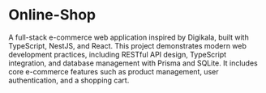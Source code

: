 # Online-Shop
A full-stack e-commerce web application inspired by Digikala, built with TypeScript, NestJS, and React. This project demonstrates modern web development practices, including RESTful API design, TypeScript integration, and database management with Prisma and SQLite. It includes core e-commerce features such as product management, user authentication, and a shopping cart.
